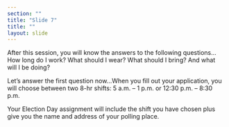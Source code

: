 ```yaml
---
section: ""
title: "Slide 7"
title: ""
layout: slide
---
```


After this session, you will know the answers to the following questions…How long do I work? What should I wear? What should I bring? And what will I be doing?

Let’s answer the first question now…When you fill out your application, you will choose between two 8-hr shifts:  5 a.m. – 1 p.m. or 12:30 p.m. – 8:30 p.m.

Your Election Day assignment will include the shift you have chosen plus give you the name and address of your polling place.
